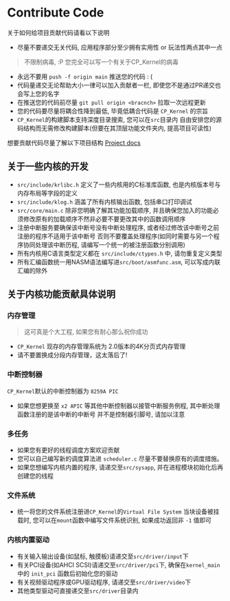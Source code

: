 # Contribute Code

关于如何给项目贡献代码请看以下说明

* 尽量不要递交无关代码, 应用程序部分至少拥有实用性 or 玩法性两点其中一点
> 不限制病毒, :P 您完全可以写一个有关于CP_Kernel的病毒
* 永远不要用 `push -f origin main` 推送您的代码 : (
* 代码量递交无论帮助大小一律可以加入贡献者一栏, 即使您不是通过PR递交也会写上您的名字
* 在推送您的代码前尽量 `git pull origin <bracnch>` 拉取一次远程更新
* 您的代码要尽量将耦合性降到最低, 毕竟低耦合代码是 `CP_Kernel` 的宗旨
* `CP_Kernel`的构建脚本支持深度目录搜索, 您可以在`src`目录内
  自由安排您的源码结构而无需修改构建脚本(但要在其顶层功能文件夹内, 提高项目可读性)

想要贡献代码尽量了解以下项目结构 [Project docs](README.md)

## 关于一些内核的开发

* `src/include/krlibc.h` 定义了一些内核用的C标准库函数, 
  也是内核版本号与内存布局等字段的定义
* `src/include/klog.h` 涵盖了所有内核输出函数, 包括串口打印调试
* `src/core/main.c` 除非您明确了解其功能加载顺序, 
  并且确保您加入的功能必须修改原有的加载顺序不然非必要不要更改其中的函数调用顺序
* 注册中断服务要确保该中断号没有中断处理程序, 或者经过修改该中断号之前注册的程序不适用于该中断号
  否则不要覆盖处理程序(如同时需要与另一个程序协同处理该中断历程, 请编写一个统一的被注册函数分别调用)
* 所有内核用C语言类型定义都在 `src/include/ctypes.h` 中, 请勿重复定义类型
* 所有汇编函数统一用NASM语法编写进`src/boot/asmfunc.asm`, 可以写成内联汇编的除外

## 关于内核功能贡献具体说明

### 内存管理

> 这可真是个大工程, 如果您有耐心那么祝你成功

* `CP_Kernel` 现存的内存管理系统为 2.0版本的4K分页式内存管理
* 请不要置换成分段内存管理，这太落后了!

### 中断控制器
`CP_Kernel`默认的中断控制器为 `8259A PIC`

* 如果您想更换至 `x2 APIC` 等其他中断控制器以接管中断服务例程, 其中断处理函数注册的是该中断的中断号
  并不是控制器引脚号, 请加以注意

### 多任务

* 如果您有更好的线程调度方案欢迎贡献
* 您可以自己编写新的调度算法进 `scheduler.c` 尽量不要替换原有的调度措施。
* 如果您想编写内核内置的程序, 请递交至`src/sysapp`, 并在进程模块初始化后再创建您的线程

### 文件系统

* 统一将您的文件系统注册进`CP_Kernel`的`Virtual File System`
  当块设备被挂载时, 您可以在`mount`函数中编写文件系统识别, 如果成功返回非 `-1` 值即可

### 内核内置驱动

* 有关输入输出设备(如鼠标, 触摸板)请递交至`src/driver/input`下
* 有关PCI设备(如AHCI SCSI)请递交至`src/driver/pci`下, 
  确保在`kernel_main`中的 `init_pci` 函数后初始化您的驱动
* 有关视频驱动程序或GPU驱动程序, 请递交至`src/driver/video`下
* 其他类型驱动可直接递交至`src/driver`目录内
